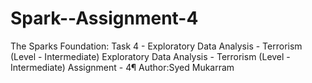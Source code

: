 # Spark--Assignment-4

The Sparks Foundation: Task 4 - Exploratory Data Analysis - Terrorism (Level - Intermediate)
Exploratory Data Analysis - Terrorism (Level - Intermediate) Assignment - 4¶
Author:Syed Mukarram
